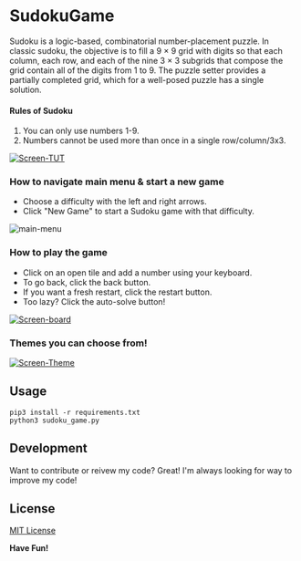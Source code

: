# SudokuGame

Sudoku is a logic-based, combinatorial number-placement puzzle. In classic sudoku, the objective is to fill a 9 × 9 grid with digits so that each column, each row, and each of the nine 3 × 3 subgrids that compose the grid contain all of the digits from 1 to 9. The puzzle setter provides a partially completed grid, which for a well-posed puzzle has a single solution.

#### Rules of Sudoku


1. You can only use numbers 1-9.
2. Numbers cannot be used more than once in a single row/column/3x3.

[![Screen-TUT](https://i.imgur.com/JHiedMf.png)]()

### How to navigate main menu & start a new game

- Choose a difficulty with the left and right arrows.
- Click "New Game" to start a Sudoku game with that difficulty.

![main-menu](https://github.com/Tsu-HaoLiu/SudokuGame/assets/96331813/99ca1703-bf76-453c-b41e-85fe2900338e)


### How to play the game

 - Click on an open tile and add a number using your keyboard.
 - To go back, click the back button.
 - If you want a fresh restart, click the restart button.
 - Too lazy? Click the auto-solve button!

[![Screen-board](https://i.imgur.com/UdDiO2X.png)]()

### Themes you can choose from!

[![Screen-Theme](https://i.imgur.com/AWLN63Z.png)]()


## Usage

```
pip3 install -r requirements.txt
python3 sudoku_game.py 
```

## Development

Want to contribute or reivew my code? Great! I'm always looking for way to improve my code!


## License

[MIT License](https://github.com/Tsu-HaoLiu/SudokuGame/blob/main/LICENSE)

**Have Fun!**

